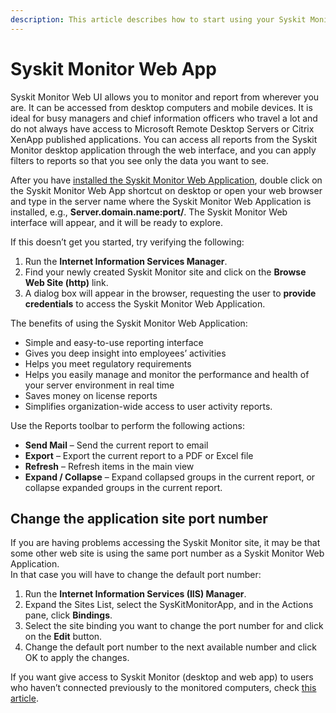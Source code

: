 ```yaml
---
description: This article describes how to start using your Syskit Monitor Web Application.
---
```


# Syskit Monitor Web App

Syskit Monitor Web UI allows you to monitor and report from wherever you are. It can be accessed from desktop computers and mobile devices. It is ideal for busy managers and chief information officers who travel a lot and do not always have access to Microsoft Remote Desktop Servers or Citrix XenApp published applications. You can access all reports from the Syskit Monitor desktop application through the web interface, and you can apply filters to reports so that you see only the data you want to see.

After you have [installed the Syskit Monitor Web Application](../../installation-configuration/configuration-wizard/configure-monitor.md), double click on the Syskit Monitor Web App shortcut on desktop or open your web browser and type in the server name where the Syskit Monitor Web Application is installed, e.g., **Server.domain.name:port/**. The Syskit Monitor Web interface will appear, and it will be ready to explore.

If this doesn’t get you started, try verifying the following:

1. Run the **Internet Information Services Manager**.
2. Find your newly created Syskit Monitor site and click on the **Browse Web Site \(http\)** link.
3. A dialog box will appear in the browser, requesting the user to **provide credentials** to access the Syskit Monitor Web Application.

The benefits of using the Syskit Monitor Web Application:

* Simple and easy-to-use reporting interface
* Gives you deep insight into employees’ activities
* Helps you meet regulatory requirements
* Helps you easily manage and monitor the performance and health of your server environment in real time
* Saves money on license reports
* Simplifies organization-wide access to user activity reports.

Use the Reports toolbar to perform the following actions:

* **Send Mail** – Send the current report to email
* **Export** – Export the current report to a PDF or Excel file
* **Refresh** – Refresh items in the main view
* **Expand / Collapse** – Expand collapsed groups in the current report, or collapse expanded groups in the current report.

## Change the application site port number

If you are having problems accessing the Syskit Monitor site, it may be that some other web site is using the same port number as a Syskit Monitor Web Application.  
In that case you will have to change the default port number:

1. Run the **Internet Information Services \(IIS\) Manager**.
2. Expand the Sites List, select the SysKitMonitorApp, and in the Actions pane, click **Bindings**.
3. Select the site binding you want to change the port number for and click on the **Edit** button.
4. Change the default port number to the next available number and click OK to apply the changes.

If you want give access to Syskit Monitor \(desktop and web app\) to users who haven’t connected previously to the monitored computers, check [this article](../../how-to/users/add-users-manually.md).

